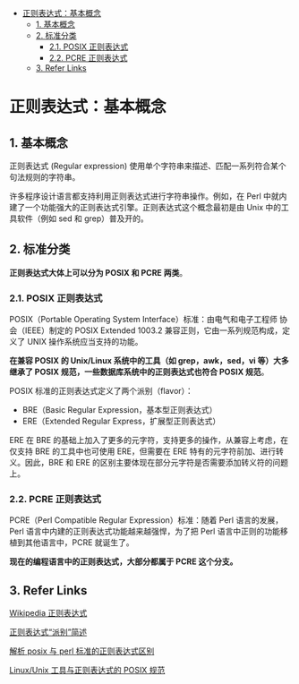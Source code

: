 - [正则表达式：基本概念](#正则表达式基本概念)
  - [1. 基本概念](#1-基本概念)
  - [2. 标准分类](#2-标准分类)
    - [2.1. POSIX 正则表达式](#21-posix-正则表达式)
    - [2.2. PCRE 正则表达式](#22-pcre-正则表达式)
  - [3. Refer Links](#3-refer-links)

# 正则表达式：基本概念

## 1. 基本概念

正则表达式 (Regular expression) 使用单个字符串来描述、匹配一系列符合某个句法规则的字符串。

许多程序设计语言都支持利用正则表达式进行字符串操作。例如，在 Perl 中就内建了一个功能强大的正则表达式引擎。正则表达式这个概念最初是由 Unix 中的工具软件（例如 sed 和 grep）普及开的。

## 2. 标准分类

**正则表达式大体上可以分为 POSIX 和 PCRE 两类**。

### 2.1. POSIX 正则表达式

POSIX（Portable Operating System Interface）标准：由电气和电子工程师 协会（IEEE）制定的 POSIX Extended 1003.2 兼容正则，它由一系列规范构成，定义了 UNIX 操作系统应当支持的功能。

**在兼容 POSIX 的 Unix/Linux 系统中的工具（如 grep，awk，sed，vi 等）大多继承了 POSIX 规范，一些数据库系统中的正则表达式也符合 POSIX 规范**。

POSIX 标准的正则表达式定义了两个派别（flavor）：
- BRE（Basic Regular Expression，基本型正则表达式）
- ERE（Extended Regular Express，扩展型正则表达式）

ERE 在 BRE 的基础上加入了更多的元字符，支持更多的操作，从兼容上考虑，在仅支持 BRE 的工具中也可使用 ERE，但需要在 ERE 特有的元字符前加、进行转义。因此，BRE 和 ERE 的区别主要体现在部分元字符是否需要添加转义符的问题上。

### 2.2. PCRE 正则表达式

PCRE（Perl Compatible Regular Expression）标准：随着 Perl 语言的发展，Perl 语言中内建的正则表达式功能越来越强悍，为了把 Perl 语言中正则的功能移植到其他语言中，PCRE 就诞生了。

**现在的编程语言中的正则表达式，大部分都属于 PCRE 这个分支。**

## 3. Refer Links

[Wikipedia 正则表达式](https://zh.wikipedia.org/wiki/%E6%AD%A3%E5%88%99%E8%A1%A8%E8%BE%BE%E5%BC%8F)

[正则表达式“派别”简述](https://liujiacai.net/blog/2014/12/07/regexp-favors/)

[解析 posix 与 perl 标准的正则表达式区别](http://blog.sae.sina.com.cn/archives/617)

[Linux/Unix 工具与正则表达式的 POSIX 规范](http://www.infoq.com/cn/news/2011/07/regular-expressions-6-POSIX)